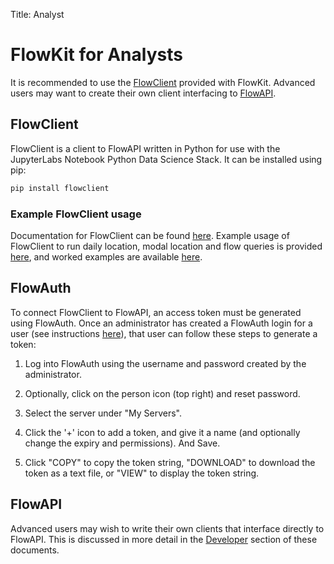 Title: Analyst

# FlowKit for Analysts

It is recommended to use the [FlowClient](#flowclient) provided with FlowKit. Advanced users may want to create their own client interfacing to [FlowAPI](#flowapi).

<a name="flowclient">

## FlowClient

FlowClient is a client to FlowAPI written in Python for use with the JupyterLabs Notebook Python Data Science Stack. It can be installed using pip:

```bash
pip install flowclient
```

### Example FlowClient usage

Documentation for FlowClient can be found [here](../flowclient/flowclient/). Example usage of FlowClient to run daily location, modal location and flow queries is provided [here](../flowclient/example_usage/), and worked examples are available [here](../worked_examples/).

<a name="flowauth">

## FlowAuth

To connect FlowClient to FlowAPI, an access token must be generated using FlowAuth. Once an administrator has created a FlowAuth login for a user (see instructions [here](install.md#granting-user-permissions-in-flowauth)), that user can follow these steps to generate a token:

1. Log into FlowAuth using the username and password created by the administrator.

2. Optionally, click on the person icon (top right) and reset password.

3. Select the server under "My Servers".

4. Click the '+' icon to add a token, and give it a name (and optionally change the expiry and permissions). And Save.

5. Click "COPY" to copy the token string, "DOWNLOAD" to download the token as a text file, or "VIEW" to display the token string.

<a name="flowapi">

## FlowAPI

Advanced users may wish to write their own clients that interface directly to FlowAPI. This is discussed in more detail in the [Developer](developer/developer.md) section of these documents.
